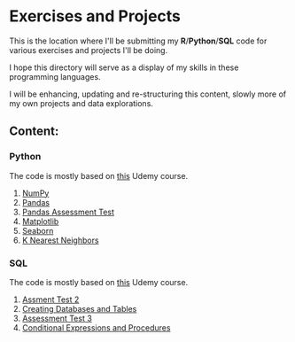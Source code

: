 # Exercises and Projects

This is the location where I'll be submitting my **R**/**Python**/**SQL** code for various exercises and projects I'll be doing.

I hope this directory will serve as a display of my skills in these programming languages.

I will be enhancing, updating and re-structuring this content, slowly more of my own projects and data explorations.

## Content:

### Python

The code is mostly based on [this](https://www.udemy.com/course/python-for-data-science-and-machine-learning-bootcamp/) Udemy course.

1. [NumPy](https://github.com/vuxvix/Exercises-in-Data-Analytics-Data-Science/blob/master/Python/Python%20S18%20KNN.ipynb)
2. [Pandas]()
3. [Pandas Assessment Test]()
4. [Matplotlib]()
5. [Seaborn]()
6. [K Nearest Neighbors]()

### SQL

The code is mostly based on [this](https://www.udemy.com/course/the-complete-sql-bootcamp/) Udemy course.

1. [Assment Test 2]()
2. [Creating Databases and Tables]()
3. [Assessment Test 3]()
4. [Conditional Expressions and Procedures]()
